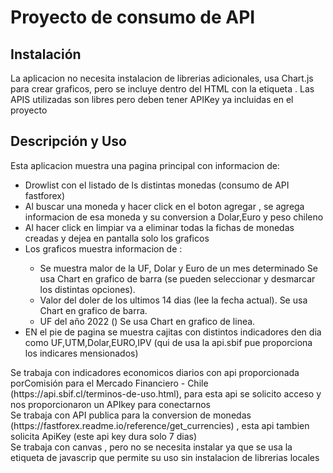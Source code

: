 
<h1>Proyecto de consumo de API</h1>

  <h2>Instalación</h2>
  La aplicacion no necesita instalacion de librerias adicionales, usa Chart.js para crear graficos, pero se incluye dentro del HTML con la etiqueta <script></script>. Las APIS utilizadas son libres pero deben tener APIKey ya incluidas en el proyecto
 
  <h2>Descripción y Uso</h2>
  Esta aplicacion muestra una pagina principal con informacion de:
  <ul>
    <li>Drowlist con el listado de ls distintas monedas (consumo de API fastforex)</li>
    <li>Al buscar una moneda y hacer click en el boton agregar , se agrega informacion de esa moneda y su conversion a Dolar,Euro y peso chileno </li>
    <li>Al hacer click en limpiar va a eliminar todas la fichas de monedas creadas y dejea en pantalla solo los graficos</li>
    <li>Los graficos muestra informacion de : </li>
        <ul>
          <li> Se muestra malor de la UF, Dolar y Euro de un mes determinado Se usa Chart en grafico de barra (se pueden seleccionar y desmarcar los distintas opciones).</li>
          <li>Valor del doler de los ultimos 14 dias (lee la fecha actual). Se usa Chart en grafico de barra.</li>
          <li>UF del año 2022 () Se usa Chart en grafico de linea.</li>
        </ul>
    <li>EN el pie de pagina se muestra cajitas con distintos indicadores den dia como UF,UTM,Dolar,EURO,IPV (qui de usa la api.sbif pue proporciona los indicares mensionados)</li>
 </ul>
<div>
Se trabaja con indicadores economicos diarios con api proporcionada porComisión para el Mercado Financiero - Chile (https://api.sbif.cl/terminos-de-uso.html), para esta api se solicito acceso y nos proporcionaron un APIkey para conectarnos
</div>
<div>
Se trabaja con API publica para la conversion de monedas (https://fastforex.readme.io/reference/get_currencies) , esta api tambien solicita ApiKey (este api key dura solo 7 dias)
</div>

<div>
Se trabaja con canvas , pero no se necesita instalar ya que  se usa la etiqueta  de javascrip que permite su uso sin instalacion de librerias locales 
    <script src="https://cdn.jsdelivr.net/npm/chart.js"></script>
</div>



